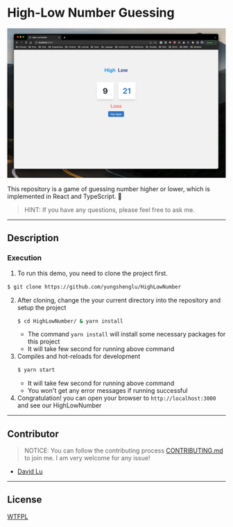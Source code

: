 # High-Low Number Guessing

![](assets/img/Demo.png)

This repository is a game of guessing number higher or lower, which is implemented in React and TypeScript. 🚀

> HINT: If you have any questions, please feel free to ask me.

---

## Description

### Execution

1. To run this demo, you need to clone the project first.
  ```bash
  $ git clone https://github.com/yungshenglu/HighLowNumber
  ```
2. After cloning, change the your current directory into the repository and setup the project
   ```bash
   $ cd HighLowNumber/ & yarn install
   ```
   - The command `yarn install` will install some necessary packages for this project
   - It will take few second for running above command
3. Compiles and hot-reloads for development
   ```bash
   $ yarn start
   ```
   - It will take few second for running above command
   - You won't get any error messages if running successful
4. Congratulation! you can open your browser to `http://localhost:3000` and see our HighLowNumber

---

## Contributor

> NOTICE: You can follow the contributing process [CONTRIBUTING.md](CONTRIBUTING.md) to join me. I am very welcome for any issue!

- [David Lu](https://github.com/yungshenglu)

---

## License

[WTFPL](LICENSE)
